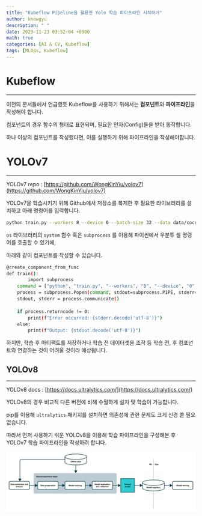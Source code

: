 ```yaml
---
title: "Kubeflow Pipeline을 활용한 Yolo 학습 파이프라인 시작하기"
author: knowgyu
description: " "
date: 2023-11-23 03:52:04 +0900
math: true
categories: [AI & CV, Kubeflow]
tags: [MLOps, Kubeflow]
---
```


# Kubeflow

---

이전의 문서들에서 언급했듯 Kubeflow를 사용하기 위해서는 **컴포넌트**와 **파이프라인**을 작성해야 합니다.

컴포넌트의 경우 함수의 형태로 표현되며, 필요한 인자(Config)들을 받아 동작합니다.

하나 이상의 컴포넌트를 작성했다면, 이를 실행하기 위해 파이프라인을 작성해야합니다.

# YOLOv7

---

YOLOv7 repo : [https://github.com/WongKinYiu/yolov7](https://github.com/WongKinYiu/yolov7)

YOLOv7을 학습시키기 위해 Github에서 저장소를 복제한 후 필요한 라이브러리를 설치하고 아래 명령어를 입력합니다.

```bash
python train.py --workers 8 --device 0 --batch-size 32 --data data/coco.yaml --img 640 640 --cfg cfg/training/yolov7.yaml --weights '' --name yolov7 --hyp data/hyp.scratch.p5.yaml
```

`os` 라이브러리의 `system` 함수 혹은 `subprocess` 를 이용해 파이썬에서 우분투 셸 명령어를 호출할 수 있기에, 

아래와 같이 컴포넌트를 작성할 수 있습니다.

```bash
@create_component_from_func
def train():
		import subprocess
    command = ["python", "train.py", "--workers", "8", "--device", "0", "--batch-size", "32", "--data", "data/coco.yaml", "--img", "640", "640", "--cfg", "cfg/training/yolov7.yaml", "--weights", "", "--name", "yolov7", "--hyp", "data/hyp.scratch.p5.yaml"]
    process = subprocess.Popen(command, stdout=subprocess.PIPE, stderr=subprocess.PIPE)
    stdout, stderr = process.communicate()

    if process.returncode != 0:
        print(f"Error occurred: {stderr.decode('utf-8')}")
    else:
        print(f"Output: {stdout.decode('utf-8')}")
```

하지만, 학습 후 아티팩트를 저장하거나 학습 전 데이터셋을 조작 등 학습 전, 후 컴포넌트와 연결하는 것이 어려울 것이라 예상됩니다.

## YOLOv8

---

YOLOv8 docs : [https://docs.ultralytics.com/](https://docs.ultralytics.com/)

YOLOv8의 경우 비교적 다른 버전에 비해 수월하게 설치 및 학습이 가능합니다.

pip를 이용해 `ultralytics` 패키지를 설치하면 의존성에 관한 문제도 크게 신경 쓸 필요 없습니다.

따라서 먼저 사용하기 쉬운 YOLOv8을 이용해 학습 파이프라인을 구성해본 후 YOLOv7 학습 파이프라인을 작성하려 합니다.

![Untitled](/assets/img/kubeflow/kubepipe000.png)
